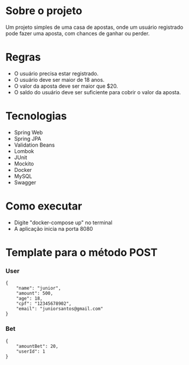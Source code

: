 # Sobre o projeto
Um projeto simples de uma casa de apostas, onde um usuário registrado pode fazer uma aposta, com chances de ganhar ou perder.

# Regras
- O usuário precisa estar registrado.
- O usuário deve ser maior de 18 anos.
- O valor da aposta deve ser maior que $20.
- O saldo do usuário deve ser suficiente para cobrir o valor da aposta.

# Tecnologias
- Spring Web
- Spring JPA
- Validation Beans
- Lombok
- JUnit
- Mockito
- Docker
- MySQL
- Swagger

# Como executar
- Digite "docker-compose up" no terminal
- A aplicação inicia na porta 8080

# Template para o método POST
### User
```
{
    "name": "junior",
    "amount": 500,
    "age": 18,
    "cpf": "12345678902",
    "email": "juniorsantos@gmail.com"
}
```
### Bet
```
{
    "amountBet": 20,
    "userId": 1
}
```

